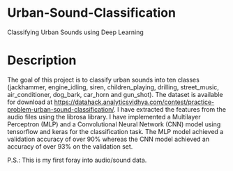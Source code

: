 # Urban-Sound-Classification
Classifying Urban Sounds using Deep Learning
# Description
The goal of this project is to classify urban sounds into ten classes (jackhammer, engine_idling, siren, children_playing, drilling, street_music, air_conditioner, dog_bark, car_horn and gun_shot). The dataset is available for download at https://datahack.analyticsvidhya.com/contest/practice-problem-urban-sound-classification/. I have extracted the features from the audio files using the librosa library. I have implemented a Multilayer Perceptron (MLP) and a Convolutional Neural Network (CNN) model using tensorflow and keras for the classification task. The MLP model achieved a validation accuracy of over 90% whereas the CNN model achieved an accuracy of over 93% on the validation set.

P.S.: This is my first foray into audio/sound data.
